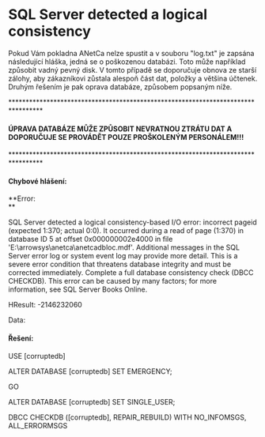 # SQL Server detected a logical consistency

Pokud Vám pokladna ANetCa nelze spustit a v souboru "log.txt" je zapsána následující hláška, jedná se o poškozenou databázi. Toto může například způsobit vadný pevný disk. V tomto případě se doporučuje obnova ze starší zálohy, aby zákazníkovi zůstala alespoň část dat, položky a většina účtenek. Druhým řešením je pak oprava databáze, způsobem popsaným níže.

\*\*\*\*\*\*\*\*\*\*\*\*\*\*\*\*\*\*\*\*\*\*\*\*\*\*\*\*\*\*\*\*\*\*\*\*\*\*\*\*\*\*\*\*\*\*\*\*\*\*\*\*\*\*\*\*\*\*\*\*\*\*\*\*\*\*\*\*\*\*\*\*\*\*\*\*\*\*\*\*\*

#### ÚPRAVA DATABÁZE MŮŽE ZPŮSOBIT NEVRATNOU ZTRÁTU DAT A DOPORUČUJE SE PROVÁDĚT POUZE PROŠKOLENÝM PERSONÁLEM!!!

\*\*\*\*\*\*\*\*\*\*\*\*\*\*\*\*\*\*\*\*\*\*\*\*\*\*\*\*\*\*\*\*\*\*\*\*\*\*\*\*\*\*\*\*\*\*\*\*\*\*\*\*\*\*\*\*\*\*\*\*\*\*\*\*\*\*\*\*\*\*\*\*\*\*\*\*\*\*\*\*\*



#### Chybové hlášení:

**Error:  
**

SQL Server detected a logical consistency-based I/O error: incorrect pageid \(expected 1:370; actual 0:0\). It occurred during a read of page \(1:370\) in database ID 5 at offset 0x000000002e4000 in file 'E:\arrowsys\anetca\anetcadbloc.mdf'.  Additional messages in the SQL Server error log or system event log may provide more detail. This is a severe error condition that threatens database integrity and must be corrected immediately. Complete a full database consistency check \(DBCC CHECKDB\). This error can be caused by many factors; for more information, see SQL Server Books Online.

HResult: -2146232060

Data:

#### Řešení:

USE \[corruptedb\]

ALTER DATABASE \[corruptedb\] SET EMERGENCY;

GO

ALTER DATABASE \[corruptedb\] SET SINGLE\_USER;

DBCC CHECKDB \(\[corruptedb\], REPAIR\_REBUILD\) WITH NO\_INFOMSGS, ALL\_ERRORMSGS

